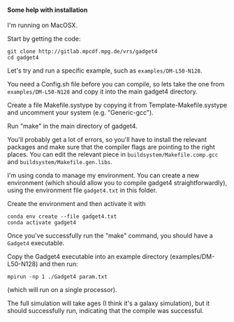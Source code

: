 #### Some help with installation

I'm running on MacOSX.

Start by getting the code:

```
git clone http://gitlab.mpcdf.mpg.de/vrs/gadget4
cd gadget4
```

Let's try and run a specific example, such as `examples/DM-L50-N128`. 

You need a Config.sh file before you can compile, so lets take the one from `examples/DM-L50-N128` and copy it into the main gadget4 directory.

Create a file Makefile.systype by copying it from Template-Makefile.systype and uncomment your system (e.g. "Generic-gcc").

Run "make" in the main directory of gadget4. 

You'll probably get a lot of errors, so you'll have to install the relevant packages and make sure that the compiler flags are pointing to the right places. You can edit the relevant piece in `buildsystem/Makefile.comp.gcc` and `buildsystem/Makefile.gen.libs`.

I'm using conda to manage my environment. You can create a new environment (which should allow you to compile gadget4 straightforwardly), using the environment file `gadget4.txt` in this folder. 

Create the environment and then activate it with 

```
conda env create --file gadget4.txt
conda activate gadget4
```

Once you've successfully run the "make" command, you should have a `Gadget4` executable. 

Copy the Gadget4 executable into an example directory (examples/DM-L50-N128) and then run:

```
mpirun -np 1 ./Gadget4 param.txt 
```
(which will run on a single processor).

The full simulation will take ages (I think it's a galaxy simulation), but it should successfully run, indicating that the compile was successful. 